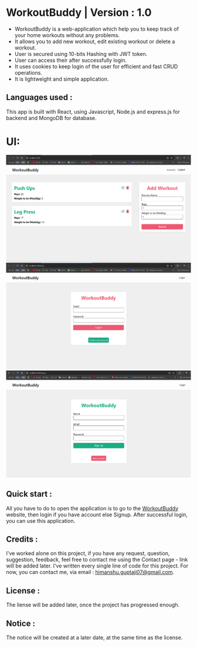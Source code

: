 # WorkoutBuddy | Version : 1.0

 - WorkoutBuddy is a web-application which help you to keep track of your home workouts without any problems. 
 - It allows you to add new workout, edit existing workout or delete a workout.
 - User is secured using 10-bits Hashing with JWT token.
 - User can access their after successfully login.
 - It uses cookies to keep login of the user for efficient and fast CRUD operations. 
 - It is lightweight and simple application.


## Languages used :

This app is built with React, using Javascript, Node.js and express.js for backend and MongoDB for database.

# UI:
![HomePage](./assets/HomePage.png)
![LoginPage](./assets/LoginPage.png)
![SignupPage](./assets/SignupPage.png)


## Quick start :

All you have to do to open the application is to go to the [WorkoutBuddy](https://WorkoutBuddy.netlify) website, then login if you have account else Signup.
After successful login, you can use this application.


## Credits :

I've worked alone on this project, if you have any request, question, suggestion, feedback, feel free to contact me using the Contact page - link will be added later. I've written every single line of code for this project. For now, you can contact me, via email : himanshu.guptaji07@gmail.com.

## License :

The liense will be added later, once the project has progressed enough.

## Notice :

The notice will be created at a later date, at the same time as the license.
